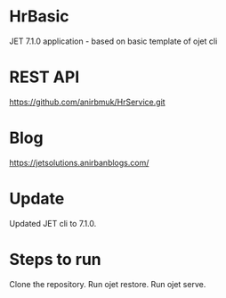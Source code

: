 # HrBasic
JET 7.1.0 application - based on basic template of ojet cli

# REST API
https://github.com/anirbmuk/HrService.git

# Blog
https://jetsolutions.anirbanblogs.com/

# Update
Updated JET cli to 7.1.0.

# Steps to run
Clone the repository. Run ojet restore. Run ojet serve.